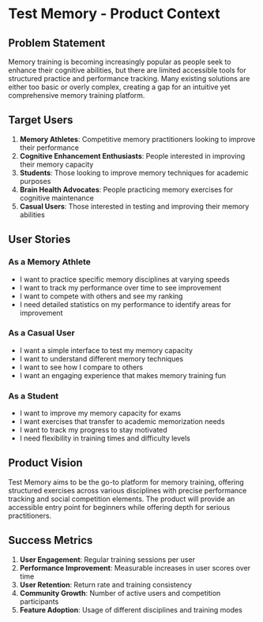 # Test Memory - Product Context

## Problem Statement

Memory training is becoming increasingly popular as people seek to enhance their cognitive abilities, but there are limited accessible tools for structured practice and performance tracking. Many existing solutions are either too basic or overly complex, creating a gap for an intuitive yet comprehensive memory training platform.

## Target Users

1. **Memory Athletes**: Competitive memory practitioners looking to improve their performance
2. **Cognitive Enhancement Enthusiasts**: People interested in improving their memory capacity
3. **Students**: Those looking to improve memory techniques for academic purposes
4. **Brain Health Advocates**: People practicing memory exercises for cognitive maintenance
5. **Casual Users**: Those interested in testing and improving their memory abilities

## User Stories

### As a Memory Athlete

- I want to practice specific memory disciplines at varying speeds
- I want to track my performance over time to see improvement
- I want to compete with others and see my ranking
- I need detailed statistics on my performance to identify areas for improvement

### As a Casual User

- I want a simple interface to test my memory capacity
- I want to understand different memory techniques
- I want to see how I compare to others
- I want an engaging experience that makes memory training fun

### As a Student

- I want to improve my memory capacity for exams
- I want exercises that transfer to academic memorization needs
- I want to track my progress to stay motivated
- I need flexibility in training times and difficulty levels

## Product Vision

Test Memory aims to be the go-to platform for memory training, offering structured exercises across various disciplines with precise performance tracking and social competition elements. The product will provide an accessible entry point for beginners while offering depth for serious practitioners.

## Success Metrics

1. **User Engagement**: Regular training sessions per user
2. **Performance Improvement**: Measurable increases in user scores over time
3. **User Retention**: Return rate and training consistency
4. **Community Growth**: Number of active users and competition participants
5. **Feature Adoption**: Usage of different disciplines and training modes
